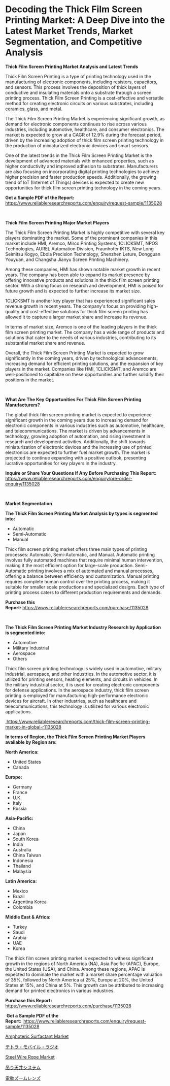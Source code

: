 <p><h1>Decoding the Thick Film Screen Printing Market: A Deep Dive into the Latest Market Trends, Market Segmentation, and Competitive Analysis</h1></p><p><strong>Thick Film Screen Printing Market Analysis and Latest Trends</strong></p>
<p><p>Thick Film Screen Printing is a type of printing technology used in the manufacturing of electronic components, including resistors, capacitors, and sensors. This process involves the deposition of thick layers of conductive and insulating materials onto a substrate through a screen printing process. Thick Film Screen Printing is a cost-effective and versatile method for creating electronic circuits on various substrates, including ceramics, glass, and metal.</p><p>The Thick Film Screen Printing Market is experiencing significant growth, as demand for electronic components continues to rise across various industries, including automotive, healthcare, and consumer electronics. The market is expected to grow at a CAGR of 12.9% during the forecast period, driven by the increasing adoption of thick film screen printing technology in the production of miniaturized electronic devices and smart sensors.</p><p>One of the latest trends in the Thick Film Screen Printing Market is the development of advanced materials with enhanced properties, such as higher conductivity and improved adhesion to substrates. Manufacturers are also focusing on incorporating digital printing technologies to achieve higher precision and faster production speeds. Additionally, the growing trend of IoT (Internet of Things) devices is expected to create new opportunities for thick film screen printing technology in the coming years.</p></p>
<p><strong>Get a Sample PDF of the Report:&nbsp;</strong> <a href="https://www.reliableresearchreports.com/enquiry/request-sample/1135028">https://www.reliableresearchreports.com/enquiry/request-sample/1135028</a></p>
<p>&nbsp;</p>
<p><strong>Thick Film Screen Printing Major Market Players</strong></p>
<p><p>The Thick Film Screen Printing Market is highly competitive with several key players dominating the market. Some of the prominent companies in this market include HMI, Aremco, Mirco Printing Systems, 1CLICKSMT, NPOS Technologies, AUREL Automation Division, Fraunhofer IKTS, New Long Seimitsu Kogyo, Ebola Precision Technology, Shenzhen Leture, Dongguan Youyuan, and Changsha Jianyu Screen Printing Machinery.</p><p>Among these companies, HMI has shown notable market growth in recent years. The company has been able to expand its market presence by offering innovative products and solutions in the thick film screen printing sector. With a strong focus on research and development, HMI is poised for future growth and is expected to further increase its market size.</p><p>1CLICKSMT is another key player that has experienced significant sales revenue growth in recent years. The company's focus on providing high-quality and cost-effective solutions for thick film screen printing has allowed it to capture a larger market share and increase its revenue.</p><p>In terms of market size, Aremco is one of the leading players in the thick film screen printing market. The company has a wide range of products and solutions that cater to the needs of various industries, contributing to its substantial market share and revenue.</p><p>Overall, the Thick Film Screen Printing Market is expected to grow significantly in the coming years, driven by technological advancements, increasing demand for efficient printing solutions, and the expansion of key players in the market. Companies like HMI, 1CLICKSMT, and Aremco are well-positioned to capitalize on these opportunities and further solidify their positions in the market.</p></p>
<p>&nbsp;</p>
<p><strong>What Are The Key Opportunities For Thick Film Screen Printing Manufacturers?</strong></p>
<p><p>The global thick film screen printing market is expected to experience significant growth in the coming years due to increasing demand for electronic components in various industries such as automotive, healthcare, and telecommunications. The market is driven by advancements in technology, growing adoption of automation, and rising investment in research and development activities. Additionally, the shift towards miniaturization of electronic devices and the increasing use of printed electronics are expected to further fuel market growth. The market is projected to continue expanding with a positive outlook, presenting lucrative opportunities for key players in the industry.</p></p>
<p><strong>Inquire or Share Your Questions If Any Before Purchasing This Report:</strong> <a href="https://www.reliableresearchreports.com/enquiry/pre-order-enquiry/1135028">https://www.reliableresearchreports.com/enquiry/pre-order-enquiry/1135028</a></p>
<p>&nbsp;</p>
<p><strong>Market Segmentation</strong></p>
<p><strong>The Thick Film Screen Printing Market Analysis by types is segmented into:</strong></p>
<p><ul><li>Automatic</li><li>Semi-Automatic</li><li>Manual</li></ul></p>
<p><p>Thick film screen printing market offers three main types of printing processes: Automatic, Semi-Automatic, and Manual. Automatic printing involves fully automated machines that require minimal human intervention, making it the most efficient option for large-scale production. Semi-Automatic printing involves a mix of automated and manual processes, offering a balance between efficiency and customization. Manual printing requires complete human control over the printing process, making it suitable for smaller scale productions and specialized designs. Each type of printing process caters to different production requirements and demands.</p></p>
<p><strong>Purchase this Report:&nbsp;</strong><a href="https://www.reliableresearchreports.com/purchase/1135028">https://www.reliableresearchreports.com/purchase/1135028</a></p>
<p>&nbsp;</p>
<p><strong>The Thick Film Screen Printing Market Industry Research by Application is segmented into:</strong></p>
<p><ul><li>Automotive</li><li>Military Industrial</li><li>Aerospace</li><li>Others</li></ul></p>
<p><p>Thick film screen printing technology is widely used in automotive, military industrial, aerospace, and other industries. In the automotive sector, it is utilized for printing sensors, heating elements, and circuits in vehicles. In the military industrial sector, it is used for creating electronic components for defense applications. In the aerospace industry, thick film screen printing is employed for manufacturing high-performance electronic devices for aircraft. In other industries, such as healthcare and telecommunications, this technology is utilized for various electronic applications.</p></p>
<p><a href="https://www.reliableresearchreports.com/thick-film-screen-printing-market-in-global-r1135028">&nbsp;https://www.reliableresearchreports.com/thick-film-screen-printing-market-in-global-r1135028</a></p>
<p><strong>In terms of Region, the Thick Film Screen Printing Market Players available by Region are:</strong></p>
<p>
    <p> <strong> North America: </strong>
        <ul>
            <li>United States</li>
            <li>Canada</li>
        </ul>
        </p> 
    <p> <strong> Europe: </strong>
        <ul>
            <li>Germany</li>
            <li>France</li>
            <li>U.K.</li>
            <li>Italy</li>
            <li>Russia</li>
        </ul>
        </p> 
    <p> <strong> Asia-Pacific: </strong>
        <ul>
            <li>China</li>
            <li>Japan</li>
            <li>South Korea</li>
            <li>India</li>
            <li>Australia</li>
            <li>China Taiwan</li>
            <li>Indonesia</li>
            <li>Thailand</li>
            <li>Malaysia</li>
        </ul>
        </p> 
    <p> <strong> Latin America: </strong>
        <ul>
            <li>Mexico</li>
            <li>Brazil</li>
            <li>Argentina Korea</li>
            <li>Colombia</li>
        </ul>
        </p> 
    <p> <strong> Middle East & Africa: </strong>
        <ul>
            <li>Turkey</li>
            <li>Saudi</li>
            <li>Arabia</li>
            <li>UAE</li>
            <li>Korea</li>
        </ul>
    </p>
    </p>
<p><p>The thick film screen printing market is expected to witness significant growth in the regions of North America (NA), Asia Pacific (APAC), Europe, the United States (USA), and China. Among these regions, APAC is expected to dominate the market with a market share percentage valuation of 35%, followed by North America at 25%, Europe at 20%, the United States at 15%, and China at 5%. This growth can be attributed to increasing demand for printed electronics in various industries.</p></p>
<p><strong>Purchase this Report: </strong><a href="https://www.reliableresearchreports.com/purchase/1135028">https://www.reliableresearchreports.com/purchase/1135028</a></p>
<p>&nbsp;<strong>Get a Sample PDF of the Report:&nbsp;&nbsp;</strong><a href="https://www.reliableresearchreports.com/enquiry/request-sample/1135028">https://www.reliableresearchreports.com/enquiry/request-sample/1135028</a></p>
<p><strong></strong></p>
<p><p><a href="https://www.linkedin.com/pulse/amphoteric-surfactant-market-size-growth-outlook-from-2024-jxame?trackingId=xlKXqtVMf3YsLbxalXBYdg%3D%3D">Amphoteric Surfactant Market</a></p><p><a href="https://medium.com/@jodyomenick9056/tetra%E6%90%BA%E5%B8%AF%E7%84%A1%E7%B7%9A%E5%B8%82%E5%A0%B4-%E3%82%BF%E3%82%A4%E3%83%97-%E3%82%A2%E3%83%97%E3%83%AA%E3%82%B1%E3%83%BC%E3%82%B7%E3%83%A7%E3%83%B3-%E5%9C%B0%E7%90%86%E7%9A%84%E3%81%AB%E7%B7%8F%E5%90%88%E7%9A%84%E3%81%AA%E8%A9%95%E4%BE%A1-2e218491e8e3">テトラ・モバイル・ラジオ</a></p><p><a href="https://www.linkedin.com/pulse/insights-steel-wire-rope-market-size-analysing-share-trends-oru4e?trackingId=mrTs0XIc0tqQ6ofOw1MBuA%3D%3D">Steel Wire Rope Market</a></p><p><a href="https://medium.com/@terrelliemann565620/%E3%82%B5%E3%82%B9%E3%83%9A%E3%83%B3%E3%83%89%E3%83%89-%E3%82%B7%E3%83%BC%E3%83%AA%E3%83%B3%E3%82%B0-%E3%82%B7%E3%82%B9%E3%83%86%E3%83%A0%E5%B8%82%E5%A0%B4%E3%81%AE%E3%83%A1%E3%83%88%E3%83%AA%E3%83%83%E3%82%AF%E3%82%B9%E3%82%92%E8%A7%A3%E8%AA%AD%E3%81%99%E3%82%8B-%E5%B8%82%E5%A0%B4%E3%82%B7%E3%82%A7%E3%82%A2-%E3%83%88%E3%83%AC%E3%83%B3%E3%83%89-%E6%88%90%E9%95%B7%E3%83%91%E3%82%BF%E3%83%BC%E3%83%B3-ec77cd5e26d8">吊り天井システム</a></p><p><a href="https://github.com/moulafa/Market-Research-Report-List-1/blob/main/508405329702.md">電動ズームレンズ</a></p></p>